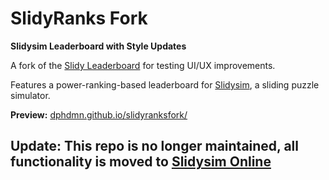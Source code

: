 # SlidyRanks Fork

**Slidysim Leaderboard with Style Updates** 

A fork of the [Slidy Leaderboard](https://slidy-lb.neocities.org/) for testing UI/UX improvements. 

Features a power-ranking-based leaderboard for [Slidysim](https://slidysim.online/), a sliding puzzle simulator.  

**Preview:** [dphdmn.github.io/slidyranksfork/](https://dphdmn.github.io/slidyranksfork/)  

## Update: This repo is no longer maintained, all functionality is moved to [Slidysim Online](https://slidysim.online/)
